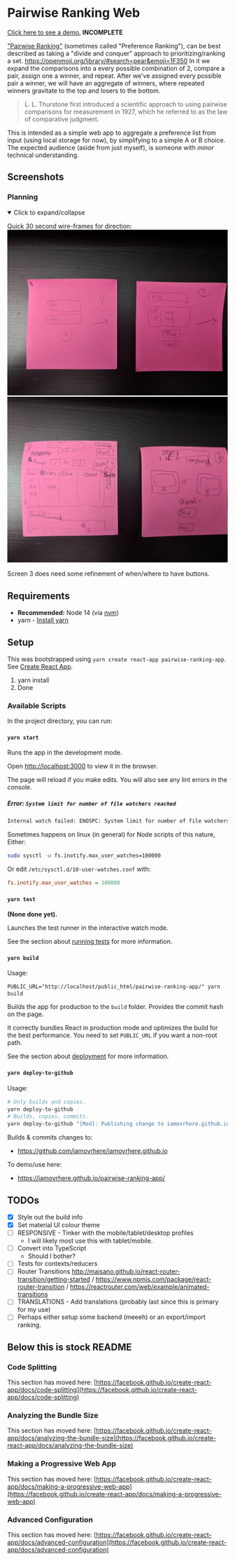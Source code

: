 # Pairwise Ranking Web

[Click here to see a demo.](https://iamovrhere.github.io/pairwise-ranking-app/) **INCOMPLETE**

["Pairwise Ranking"](https://en.wikipedia.org/wiki/Pairwise_comparison) (sometimes called "Preference Ranking"), can be best described as taking a "divide and conquer" approach to prioritizing/ranking a set.
https://openmoji.org/library/#search=pear&emoji=1F350
In it we expand the comparisons into a every possible combination of 2, compare a pair, assign one a winner, and repeat. After we've assigned every possible pair a winner, we will have an aggregate of winners, where repeated winners gravitate to the top and losers to the bottom.

> L. L. Thurstone first introduced a scientific approach to using pairwise comparisons for measurement in 1927, which he referred to as the law of comparative judgment.

This is intended as a simple web app to aggregate a preference list from input (using local storage for now), by simplifying to a simple A or B choice. The expected audience (aside from just myself), is someone with _minor_ technical understanding.

## Screenshots

### Planning

<details open>
  <summary>Click to expand/collapse</summary>

Quick 30 second wire-frames for direction:
![Wire-frames of select and edit pages](./screenshots/screens_1_and_2_planning.jpg)
![Wire-frames of result and vote pages](./screenshots/screens_3_and_4_planning.jpg)

Screen 3 does need some refinement of when/where to have buttons.

</details>


## Requirements

* **Recommended:** Node 14 (via [nvm](https://github.com/nvm-sh/nvm#installing-and-updating))
* yarn - [Install yarn](https://classic.yarnpkg.com/en/docs/install/#debian-stable)

## Setup

This was bootstrapped using `yarn create react-app pairwise-ranking-app`. See [Create React App](https://github.com/facebook/create-react-app).

1. yarn install
1. Done

### Available Scripts

In the project directory, you can run:

#### `yarn start`

Runs the app in the development mode.

Open [http://localhost:3000](http://localhost:3000) to view it in the browser.

The page will reload if you make edits. You will also see any lint errors in the console.

#####  Error: `System limit for number of file watchers reached`

```bash
Internal watch failed: ENOSPC: System limit for number of file watchers reached, watch '/media/rehan-sattar/Development/All projects/GrpahQl/graph-ql-course/graphql-prisma/src/generated
```

Sometimes happens on linux (in general) for Node scripts of this nature, Either:

```bash
sudo sysctl -w fs.inotify.max_user_watches=100000
```

Or edit `/etc/sysctl.d/10-user-watches.conf` with:
```ini
fs.inotify.max_user_watches = 100000
```

#### `yarn test`

**(None done yet).**

Launches the test runner in the interactive watch mode.

See the section about [running tests](https://facebook.github.io/create-react-app/docs/running-tests) for more information.

#### `yarn build`

Usage:
```
PUBLIC_URL="http://localhost/public_html/pairwise-ranking-app/" yarn build
```

Builds the app for production to the `build` folder. Provides the commit hash on the page.

It correctly bundles React in production mode and optimizes the build for the best performance. You need to set `PUBLIC_URL` if you want a non-root path.

See the section about [deployment](https://facebook.github.io/create-react-app/docs/deployment) for more information.

#### `yarn deploy-to-github`

Usage:
```bash
# Only builds and copies.
yarn deploy-to-github
# Builds, copies, commits.
yarn deploy-to-github "[Mod]: Publishing change to iamovrhere.github.io"
```

Builds & commits changes to:
* https://github.com/iamovrhere/iamovrhere.github.io

To demo/use here:
* https://iamovrhere.github.io/pairwise-ranking-app/

## TODOs

- [x] Style out the build info
- [x] Set material UI colour theme
- [ ] RESPONSIVE - Tinker with the mobile/tablet/desktop profiles
    - I will likely most use this with tablet/mobile.
- [ ] Convert into TypeScript
    - Should I bother?
- [ ] Tests for contexts/reducers
- [ ] Router Transitions http://maisano.github.io/react-router-transition/getting-started / https://www.npmjs.com/package/react-router-transition / https://reactrouter.com/web/example/animated-transitions
- [ ] TRANSLATIONS - Add translations (probably last since this is primary for my use)
- [ ] Perhaps either setup some backend (meeeh) or an export/import ranking.

Below this is stock README
---


### Code Splitting

This section has moved here: [https://facebook.github.io/create-react-app/docs/code-splitting](https://facebook.github.io/create-react-app/docs/code-splitting)

### Analyzing the Bundle Size

This section has moved here: [https://facebook.github.io/create-react-app/docs/analyzing-the-bundle-size](https://facebook.github.io/create-react-app/docs/analyzing-the-bundle-size)

### Making a Progressive Web App

This section has moved here: [https://facebook.github.io/create-react-app/docs/making-a-progressive-web-app](https://facebook.github.io/create-react-app/docs/making-a-progressive-web-app)

### Advanced Configuration

This section has moved here: [https://facebook.github.io/create-react-app/docs/advanced-configuration](https://facebook.github.io/create-react-app/docs/advanced-configuration)

